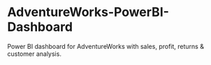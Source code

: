 # AdventureWorks-PowerBI-Dashboard
Power BI dashboard for AdventureWorks with sales, profit, returns &amp; customer analysis.
